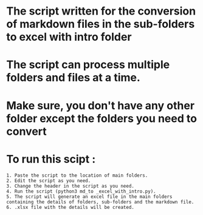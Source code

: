 # The script written for the conversion of markdown files in the sub-folders to excel with intro folder

# The script can process multiple folders and files at a time.

# Make sure, you don't have any other folder except the folders you need to convert 

# To run this scipt :
	1. Paste the script to the location of main folders.
	2. Edit the script as you need.
	3. Change the header in the script as you need.
	4. Run the script (python3 md_to _excel_with_intro.py).
	5. The script will generate an excel file in the main folders containing the details of folders, sub-folders and the markdown file.
	6. .xlsx file with the details will be created.
